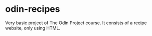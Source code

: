 # odin-recipes
Very basic project of The Odin Project course. It consists of a recipe website, only using HTML.